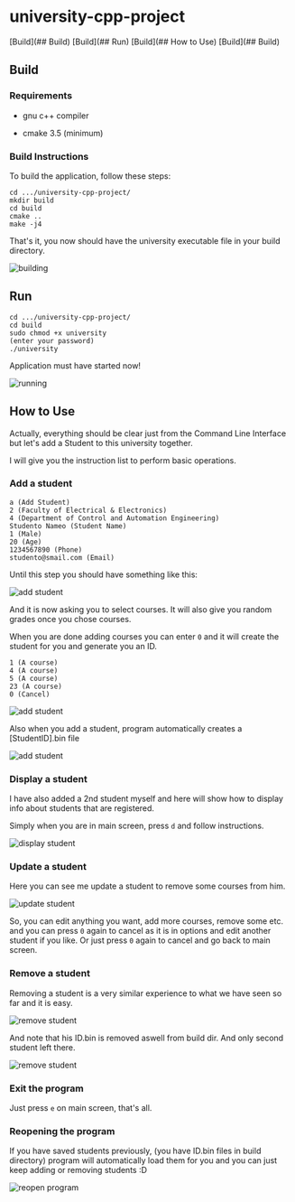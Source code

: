 # university-cpp-project
[Build](## Build)
[Build](## Run)
[Build](## How to Use)
[Build](## Build)


## Build

### Requirements

* gnu c++ compiler

* cmake 3.5 (minimum)

### Build Instructions

To build the application, follow these steps:
```
cd .../university-cpp-project/
mkdir build
cd build
cmake ..
make -j4
```
That's it, you now should have the university executable file in your build directory.

![building](https://image.ibb.co/ihAwiQ/Screenshot_2017_06_16_12_17_34.png)

## Run
```
cd .../university-cpp-project/
cd build
sudo chmod +x university
(enter your password)
./university
```
Application must have started now!

![running](https://image.ibb.co/dAM8xk/Screenshot_2017_06_16_12_30_39.png)

## How to Use
Actually, everything should be clear just from the Command Line Interface but let's add a Student to this university together.

I will give you the instruction list to perform basic operations.

### Add a student
```
a (Add Student)
2 (Faculty of Electrical & Electronics)
4 (Department of Control and Automation Engineering)
Studento Nameo (Student Name)
1 (Male)
20 (Age)
1234567890 (Phone)
studento@smail.com (Email)
```
Until this step you should have something like this:

![add student](https://image.ibb.co/cxSWHk/Screenshot_2017_06_16_12_39_37.png)

And it is now asking you to select courses. It will also give you random grades once you chose courses.

When you are done adding courses you can enter `0` and it will create the student for you and generate you an ID.

```
1 (A course)
4 (A course)
5 (A course)
23 (A course)
0 (Cancel)
```
![add student](https://image.ibb.co/mVvCOQ/Screenshot_2017_06_16_12_44_23.png)

Also when you add a student, program automatically creates a [StudentID].bin file

![add student](https://image.ibb.co/dG1xq5/Screenshot_2017_06_16_12_48_02.png)

### Display a student
I have also added a 2nd student myself and here will show how to display info about students that are registered.

Simply when you are in main screen, press `d` and follow instructions.

![display student](https://image.ibb.co/dK2yxk/Screenshot_2017_06_16_12_51_39.png)

### Update a student

Here you can see me update a student to remove some courses from him.

![update student](https://image.ibb.co/kdW0ck/Screenshot_2017_06_16_12_55_41.png)

So, you can edit anything you want, add more courses, remove some etc. and you can press `0` again to cancel as it is in options and edit another student if you like. Or just press `0` again to cancel and go back to main screen.

### Remove a student

Removing a student is a very similar experience to what we have seen so far and it is easy.

![remove student](https://image.ibb.co/g2cZ3Q/Screenshot_2017_06_16_12_59_36.png)

And note that his ID.bin is removed aswell from build dir. And only second student left there.

![remove student](https://image.ibb.co/eTt2q5/Screenshot_2017_06_16_13_01_44.png)

### Exit the program

Just press `e` on main screen, that's all.

### Reopening the program

If you have saved students previously, (you have ID.bin files in build directory) program will automatically load them for you and you can just keep adding or removing students :D

![reopen program](https://image.ibb.co/mDfXq5/Screenshot_2017_06_16_13_12_07.png)

